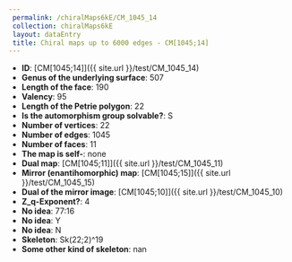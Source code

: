 ```yaml
--- 
 permalink: /chiralMaps6kE/CM_1045_14 
 collection: chiralMaps6kE
 layout: dataEntry
 title: Chiral maps up to 6000 edges - CM[1045;14]
---
```


- **ID**: [CM[1045;14]]({{ site.url }}/test/CM_1045_14)
- **Genus of the underlying surface**: 507
- **Length of the face**: 190
- **Valency**: 95
- **Length of the Petrie polygon**: 22
- **Is the automorphism group solvable?**: S
- **Number of vertices**: 22
- **Number of edges**: 1045
- **Number of faces**: 11
- **The map is self-**: none
- **Dual map**: [CM[1045;11]]({{ site.url }}/test/CM_1045_11)
- **Mirror (enantihomorphic) map**: [CM[1045;15]]({{ site.url }}/test/CM_1045_15)
- **Dual of the mirror image**: [CM[1045;10]]({{ site.url }}/test/CM_1045_10)
- **Z_q-Exponent?**: 4
- **No idea**:  77:16
- **No idea**: Y
- **No idea**: N
- **Skeleton**: Sk(22;2)^19
- **Some other kind of skeleton**: nan
